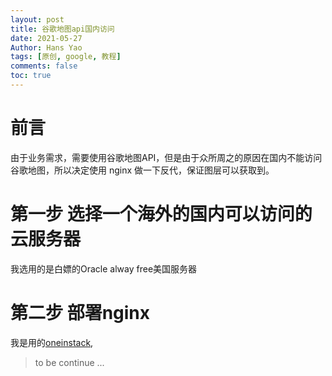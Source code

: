 ```yaml
---
layout: post
title: 谷歌地图api国内访问
date: 2021-05-27
Author: Hans Yao
tags: [原创, google, 教程]
comments: false
toc: true
---
```

# 前言
由于业务需求，需要使用谷歌地图API，但是由于众所周之的原因在国内不能访问谷歌地图，所以决定使用 nginx 做一下反代，保证图层可以获取到。

# 第一步  选择一个海外的国内可以访问的云服务器
我选用的是白嫖的Oracle alway free美国服务器

# 第二步  部署nginx

我是用的[oneinstack](https://github.com/oneinstack/oneinstack), 


> to be continue ...